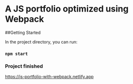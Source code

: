 # A JS portfolio optimized using Webpack

##Getting Started 

In the project directory, you can run:

### `npm start`

### Project finished
https://js-portfolio-with-webpack.netlify.app
